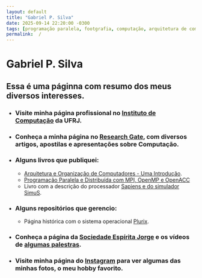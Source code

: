```yaml
---
layout: default
title: "Gabriel P. Silva"
date: 2025-09-14 22:20:00 -0300
tags: [programação paralela, footgrafia, computação, arquitetura de computadores, organização de computadores, libguagem de montagem, computador, sistemas operacionais, javasccript, computer, computer architecture, multithreading, processor, parallel, operating systems, unix, linux, accessibility, parallel programing, MPI, PVM, OpenMP, digital, circuits]
permalink:  /
---
```



# Gabriel P. Silva

## Essa é uma páginna com resumo dos meus diversos interesses. 

- ### Visite minha página profissional no [Instituto de Computação](https://www.ic.ufrj.br/~gabriel) da UFRJ.
- ### Conheça a minha página no [Research Gate](https://www.researchgate.net/profile/Gabriel-Silva-130), com diversos artigos, apostilas e apresentações sobre Computação.

- ### Alguns livros que publiquei:
  - [Arquitetura e Organização de Computadores - Uma Introdução](https://www.grupogen.com.br/livro-arquitetura-e-organizacao-de-computadores-uma-introducao-gabriel-pereira-da-silva-e-jose-antonio-dos-santos-borges-editora-ltc-9788521638650).
  - [Programação Paralela e Distribuída com MPI, OpenMP e OpenACC](https://www.casadocodigo.com.br/products/livro-programacao-paralela)
  - Livro com a descrição do processador [Sapiens e do simulador SimuS](https://www.amazon.com.br/SimuS-Simulador-Didático-Arquitetura-Computadores/dp/1973359707).
- ### Alguns repositórios que gerencio:
  - Página histórica com o sistema operacional [Plurix](https://tropix-ufrj.github.io).
- ### Conheça a página da [Sociedade Espírita Jorge](https://wwww.sej.org.br) e os vídeos de [algumas palestras](https://www.youtube.com/c/SociedadeEspíritaJorge/streams). 
- ### Visite minha página do [Instagram](https://www.instagram.com/gpsilva2003) para ver algumas das minhas fotos, o meu hobby favorito.
